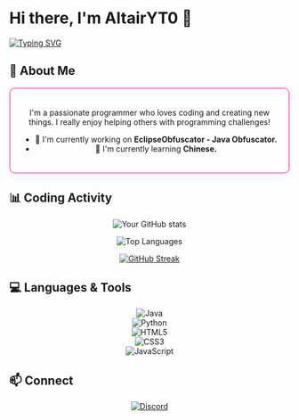# Hi there, I'm AltairYT0 👋  

[![Typing SVG](https://readme-typing-svg.herokuapp.com?font=Fira+Code&pause=1000&color=FF7AC6&width=435&lines=Full+Stack+Developer;Open+Source+Contributor)](https://git.io/typing-svg)  

## 🎯 About Me  

<div align="center" style="border: 2px solid #FF7AC6; border-radius: 10px; padding: 20px; margin: 10px 0;">  

I'm a passionate programmer who loves coding and creating new things. I really enjoy helping others with programming challenges!  

- 🔭 I'm currently working on **EclipseObfuscator - Java Obfuscator.**  
- 🌱 I'm currently learning **Chinese.**  

</div>  

## 📊 Coding Activity  

<div align="center">  

<!-- GitHub Stats Card -->  
![Your GitHub stats](https://github-readme-stats.vercel.app/api?username=AltairYT0&show_icons=true&theme=radical&hide_border=true&include_all_commits=true)  

<!-- Most Used Languages -->  
![Top Languages](https://github-readme-stats.vercel.app/api/top-langs/?username=AltairYT0&layout=compact&theme=radical&hide_border=true&langs_count=6)  

<!-- GitHub Streak Stats -->  
[![GitHub Streak](https://streak-stats.demolab.com/?user=AltairYT0&theme=radical&hide_border=true)](https://git.io/streak-stats)  

</div>  

## 💻 Languages & Tools  

<div align="center">  

![Java](https://img.shields.io/badge/-Java-007396?style=for-the-badge&logo=java&logoColor=white)  
![Python](https://img.shields.io/badge/-Python-3776AB?style=for-the-badge&logo=python&logoColor=white)  
![HTML5](https://img.shields.io/badge/-HTML5-E34F26?style=for-the-badge&logo=html5&logoColor=white)  
![CSS3](https://img.shields.io/badge/-CSS3-1572B6?style=for-the-badge&logo=css3&logoColor=white)  
![JavaScript](https://img.shields.io/badge/-JavaScript-F7DF1E?style=for-the-badge&logo=javascript&logoColor=black)  

</div>  

## 📫 Connect  

<div align="center">  

[![Discord](https://img.shields.io/badge/-Discord-5865F2?style=for-the-badge&logo=discord&logoColor=white)](https://discord.com/users/625752091872460800)  

</div>  

